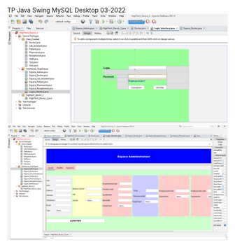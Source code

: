 <h>TP Java Swing MySQL Desktop 03-2022</h1>
<img src="captures/1.PNG" />
<img src="captures/2.PNG" />
